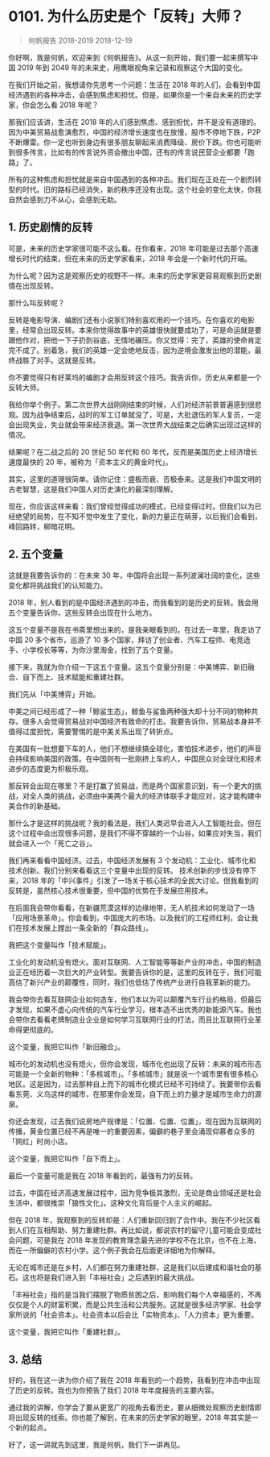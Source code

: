 # 0101. 为什么历史是个「反转」大师？
> 何帆报告 2018-2019
2018-12-19

你好啊，我是何帆，欢迎来到《何帆报告》。从这一刻开始，我们要一起来撰写中国 2019 年到 2049 年的未来史，用鹰眼视角来记录和观察这个大国的变化。

在我们开始之前，我想请你先思考一个问题：生活在 2018 年的人们，会看到中国经济遇到的各种冲击，会感到焦虑和担忧。但是，如果你是一个来自未来的历史学家，你会怎么看 2018 年呢？

那我们应该讲，生活在 2018 年的人们感到焦虑、感到担忧，并不是没有道理的。因为中美贸易战愈演愈烈，中国的经济增长速度也在放慢，股市不停地下跌，P2P 不断爆雷。你一定也听到身边有很多朋友聊起来消费降级、房价下跌。你也可能听到很多传言，比如有的传言说外资会撤出中国，还有的传言说民营企业都要「跑路」了。

所有的这种焦虑和担忧就是来自中国遇到的各种冲击。我们现在正处在一个剧烈转型的时代。旧的路标已经消失，新的秩序还没有出现。这个社会的变化太快，你我自然会感到力不从心，会感到无助。

## 1. 历史剧情的反转
可是，未来的历史学家很可能不这么看。在你看来，2018 年可能是过去那个高速增长时代的结束，但在未来的历史学家看来，2018 年会是一个新时代的开端。

为什么呢？因为这是观察历史的视野不一样。未来的历史学家更容易观察到历史剧情在出现反转。

那什么叫反转呢？

反转是电影导演、编剧们还有小说家们特别喜欢用的一个技巧。在你喜欢的电影里，经常会出现反转。本来你觉得故事中的英雄很快就要成功了，可是命运就是要跟他作对，把他一下子扔到谷底，无情地碾压。你又觉得：完了，英雄的使命肯定完不成了。别着急，我们的英雄一定会绝地反击，因为逆境会激发出他的潜能，最终战胜了对手。这就是反转。

你不要觉得只有好莱坞的编剧才会用反转这个技巧。我告诉你，历史从来都是一个反转大师。

我给你举个例子。第二次世界大战刚刚结束的时候，人们对经济前景普遍感到很悲观。因为战争结束后，战时的军工订单就没了，可是，大批退伍的军人复员，一定会出现失业，失业就会带来经济衰退。第一次世界大战结束之后确实出现过这样的情况。

结果呢？在二战之后的 20 世纪 50 年代和 60 年代，反而是美国历史上经济增长速度最快的 20 年，被称为「资本主义的黄金时代」。

其实，这里的道理很简单。请你记住：盛极而衰、否极泰来。这是我们中国文明的古老智慧，这是我们中国人对历史演化的最深刻理解。

现在，你应该这样来看：我们曾经觉得成功的模式，已经变得过时。但我们以为已经绝望的局势，在不知不觉中发生了变化，新的力量正在萌芽，以后我们会看到，峰回路转，柳暗花明。

## 2. 五个变量
这就是我要告诉你的：在未来 30 年，中国将会出现一系列波澜壮阔的变化，这些变化都将挑战我们的认知能力。

2018 年，别人看到的是中国经济遇到的冲击，而我看到的是历史的反转。我会用五个变量告诉你，这些反转会出现在什么地方。

这五个变量不是我在书斋里想出来的，是我亲眼看到的。在过去一年里，我走访了中国 20 多个省市，巡游了 10 多个国家，拜访了创业者、汽车工程师、电竞选手、小学校长等等，为你沙里淘金，找到了五个变量。

接下来，我就为你介绍一下这五个变量。这五个变量分别是：中美博弈、新旧融合、自下而上、技术赋能和重建社群。

我们先从「中美博弈」开始。

中美之间已经形成了一种「鲸鲨生态」，鲸鱼与鲨鱼两种强大却十分不同的物种共存。很多人会觉得贸易战对中国经济有致命的打击。我要告诉你，贸易战本身并不值得过度担忧，需要警惕的是中美关系出现了转折点。

在美国有一批想要下车的人，他们不想继续搞全球化，害怕技术进步，他们的声音会持续影响美国的政策。在中国则有一批刚挤上车的人，中国民众对全球化和技术进步的态度更为积极乐观。

那反转会出现在哪里？不是打赢了贸易战，而是两个国家意识到，有一个更大的挑战，对全人类的挑战，必须由中美两个最大的经济体联手才能应对，这才能构建中美合作的新基础。

那什么才是这样的挑战呢？我的看法是，我们人类迟早会进入人工智能社会。但在这个过程中会出现很多问题，是我们不得不穿越的一个山谷，如果应对失当，我们就会进入一个「死亡之谷」。

我们再来看看中国经济。过去，中国经济发展有 3 个发动机：工业化、城市化和技术创新。我们分别来看看这三个变量中出现的反转。
技术创新的步伐没有停下来，2018 年的「中兴事件」引发了一场关于核心技术的全民大讨论。但我看到的反转是，虽然核心技术很重要，但中国的优势在于发展应用技术。

在后面我会带你看看，在新疆荒漠这样的边缘地带，无人机技术如何发动了一场「应用场景革命」。你会看到，中国庞大的市场，以及我们的工程师红利，会让我们在技术发展上蹚出一条全新的「群众路线」。

我把这个变量叫作「技术赋能」。

工业化的发动机没有熄火。面对互联网、人工智能等等新产业的冲击，中国的制造业正在经历着一次巨大的产业转型。我要告诉你的是，这里的反转在于，我们可能高估了新兴产业的颠覆性，同时，我们也低估了传统产业进行自我革新的能力。

我会带你去看互联网企业如何造车，他们本以为可以颠覆汽车行业的格局，但最后才发现，如果不虚心向传统的汽车行业学习，根本造不出优秀的新能源汽车。我也会带你去看看老牌制造业企业是如何学习互联网行业的打法，而且比互联网行业革命得更彻底的。

这个变量，我把它叫作「新旧融合」。

城市化的发动机也没有熄火，但你会发现，城市化也出现了反转：未来的城市形态可能是一个全新的物种：「多核城市」。「多核城市」就是说一个城市里有很多核心地区。这是因为，过去那种自上而下的城市化模式已经不可持续了。我要带你去看看东莞、义乌这样的城市，在那里你会发现，自下而上的力量才是城市生命力的源泉。

你还会发现，过去我们说房地产规律是：「位置、位置、位置」，现在因为互联网的传播，黄金位置已经不再是唯一的重要因素，偏僻的巷子里会涌现仰慕者众多的「网红」时尚小店。

这个变量，我把它叫作「自下而上」。

最后一个变量可能是我在 2018 年看到的，最强有力的反转。

过去，中国在经济高速发展过程中，因为竞争极其激烈，无论是商业领域还是社会生活中，都很推崇「狼性文化」。这种文化背后是个人主义的崛起。

但在 2018 年，我观察到的反转却是：人们重新回归到了合作中。我在不少社区看到人们在互相帮助、努力重建社群。再比如说，都说农村的留守儿童可能会变成社会问题，可是我在 2018 年发现的教育理念最先进的学校不在北京，也不在上海，而在一所偏僻的农村小学。这个例子我会在后面更详细地为你解释。

无论在城市还是在乡村，人们都在努力重建社群，这是我们以后建成和谐社会的基石。这也将是我们进入到「丰裕社会」之后遇到的最大挑战。

「丰裕社会」指的是当我们摆脱了物质贫困之后，影响我们每个人幸福感的，不再仅仅是个人的财富积累，而是公共生活和公共服务。这就是很多经济学家、社会学家所说的「社会资本」。社会资本以后会比「实物资本」、「人力资本」更为重要。 

这个变量，我把它叫作「重建社群」。

## 3. 总结
好的，我在这一讲为你介绍了我在 2018 年看到的一个趋势，我看到在冲击中出现了历史的反转。我也为你预告了我们 2018 年年度报告的主要内容。

通过我的讲解，你学会了要从更宽广的视角去看历史，要从细微处观察历史剧情即将出现反转的线索。你也能了解到，在未来的历史学家的眼里，2018 年其实是一个新的起点。

好了，这一讲就先到这里，我是何帆，我们下一讲再见。

